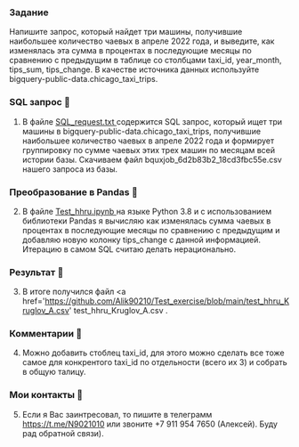 ### Задание
Напишите запрос, который найдет три машины, получившие наибольшее количество чаевых в апреле 2022 года, и выведите, как изменялась эта сумма в процентах в последующие месяцы по сравнению с предыдущим в таблице со столбцами taxi_id, year_month, tips_sum, tips_change.
В качестве источника данных используйте bigquery-public-data.chicago_taxi_trips.

### SQL запрос :page_with_curl:
1. В файле <a href ='https://github.com/Alik90210/Test_exercise/blob/main/SQL_request.txt'> SQL_request.txt </a> содержится SQL запрос, который ищет три машины в  bigquery-public-data.chicago_taxi_trips, получившие наибольшее количество чаевых в апреле 2022 года и формирует группировку по сумме чаевых этих трех машин по месяцам всей истории базы. Скачиваем файл bquxjob_6d2b83b2_18cd3fbc55e.csv нашего запроса  из базы.
   
### Преобразование в Pandas :hammer:
2. В файле <a href='https://github.com/Alik90210/Test_exercise/blob/main/Test_hhru.ipynb'> Test_hhru.ipynb </a> на языке Python 3.8 и c использованием библиотеки Pandas я вычисляю  как изменялась сумма чаевых в процентах в последующие месяцы по сравнению с предыдущим и добавляю новую колонку tips_change с данной информацией. Итерацию в самом SQL считаю делать нерационально.

### Результат :floppy_disk:
3. В итоге получился файл <a href='https://github.com/Alik90210/Test_exercise/blob/main/test_hhru_Kruglov_A.csv' test_hhru_Kruglov_A.csv </a>.

### Комментарии :speech_balloon:
4. Можно добавить стоблец taxi_id, для этого можно сделать все тоже самое для конкрентого taxi_id по отдельности (всего их 3) и собрать в общую талицу. 

### Мои контакты :love_letter:
5. Если я Вас заинтресовал, то пишите в телеграмм https://t.me/N9021010 или звоните +7 911 954 7650 (Алексей). Буду рад обратной связи).
